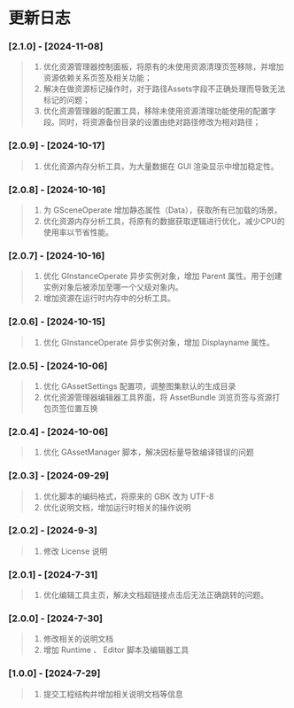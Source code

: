 # 更新日志

### [2.1.0] - [2024-11-08]
>1. 优化资源管理器控制面板，将原有的未使用资源清理页签移除，并增加资源依赖关系页签及相关功能；
>2. 解决在做资源标记操作时，对于路径Assets字段不正确处理而导致无法标记的问题；
>3. 优化资源管理器的配置工具，移除未使用资源清理功能使用的配置字段。同时，将资源备份目录的设置由绝对路径修改为相对路径；

### [2.0.9] - [2024-10-17]
>1. 优化资源内存分析工具，为大量数据在 GUI 渲染显示中增加稳定性。

### [2.0.8] - [2024-10-16]
>1. 为 GSceneOperate 增加静态属性（Data），获取所有已加载的场景。
>2. 优化资源内存分析工具，将原有的数据获取逻辑进行优化，减少CPU的使用率以节省性能。

### [2.0.7] - [2024-10-16]
>1. 优化 GInstanceOperate 异步实例对象，增加 Parent 属性。用于创建实例对象后被添加至哪一个父级对象内。
>2. 增加资源在运行时内存中的分析工具。

### [2.0.6] - [2024-10-15]
>1. 优化 GInstanceOperate 异步实例对象，增加 Displayname 属性。

### [2.0.5] - [2024-10-06]
>1. 优化 GAssetSettings 配置项，调整图集默认的生成目录
>2. 优化资源管理器编辑器工具界面，将 AssetBundle 浏览页签与资源打包页签位置互换

### [2.0.4] - [2024-10-06]
>1. 优化 GAssetManager 脚本，解决因标量导致编译错误的问题

### [2.0.3] - [2024-09-29]
>1. 优化脚本的编码格式，将原来的 GBK 改为 UTF-8
>2. 优化说明文档，增加运行时相关的操作说明

### [2.0.2] - [2024-9-3]
>1. 修改 License 说明

### [2.0.1] - [2024-7-31]
>1. 优化编辑工具主页，解决文档超链接点击后无法正确跳转的问题。

### [2.0.0] - [2024-7-30]

>1. 修改相关的说明文档
>2. 增加 Runtime 、 Editor 脚本及编辑器工具

### [1.0.0] - [2024-7-29]

>1. 提交工程结构并增加相关说明文档等信息